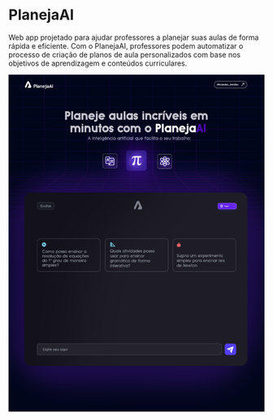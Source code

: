 # PlanejaAI
Web app projetado para ajudar professores a planejar suas aulas de forma rápida e eficiente.
Com o PlanejaAI, professores podem automatizar o processo de criação de planos de aula personalizados com base nos objetivos de aprendizagem e conteúdos curriculares.

![home](./home-page.png)